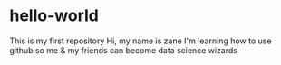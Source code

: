 # hello-world
This is my first repository 
Hi, my name is zane
I'm learning how to use github so me & my friends can become data science wizards
